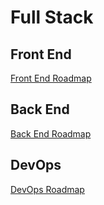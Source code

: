 # Full Stack

## Front End

[Front End Roadmap](./Front%20End.md)

## Back End

[Back End Roadmap](./Back%20End.md)

## DevOps

[DevOps Roadmap](./DevOps.md)
